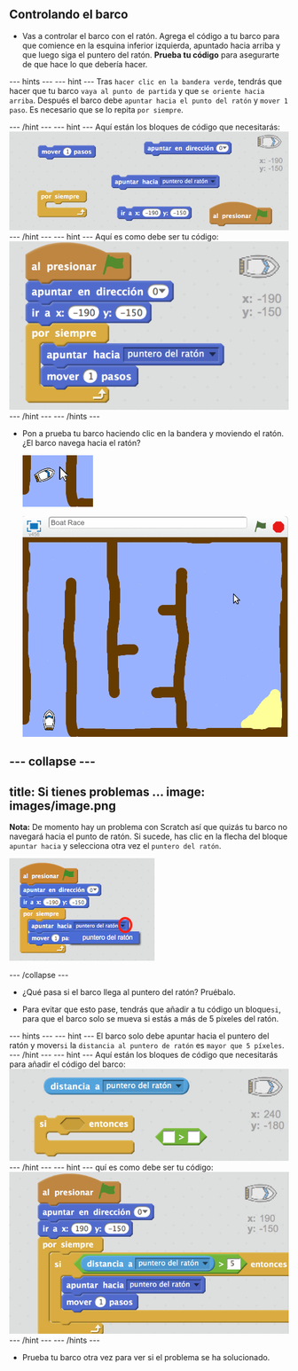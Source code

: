 ## Controlando el barco

+ Vas a controlar el barco con el ratón. Agrega el código a tu barco para que comience en la esquina inferior izquierda, apuntado hacia arriba y que luego siga el puntero del ratón. **Prueba tu código** para asegurarte de que hace lo que debería hacer.

--- hints --- 
--- hint --- 
Tras `hacer clic en la bandera verde`, tendrás que hacer que tu barco `vaya al punto de partida` y que `se oriente hacia arriba`. Después el barco debe `apuntar hacia el punto del ratón` y `mover 1 paso`. Es necesario que se lo repita `por siempre`.

--- /hint --- 
--- hint --- 
Aquí están los bloques de código que necesitarás: ![screenshot](images/boat-move-blocks.png) 
--- /hint --- 
--- hint --- 
Aquí es como debe ser tu código: ![screenshot](images/boat-move-code.png) 
--- /hint --- 
--- /hints ---

+ Pon a prueba tu barco haciendo clic en la bandera y moviendo el ratón. ¿El barco navega hacia el ratón?
    
    ![captura de pantalla](images/boat-mouse.png)
    
    ![captura de pantalla](images/boat-pointer-test-anim.gif)

--- collapse ---
---
title: Si tienes problemas ...
image: images/image.png
---
**Nota:** De momento hay un problema con Scratch así que quizás tu barco no navegará hacia el punto de ratón. Si sucede, has clic en la flecha del bloque `apuntar hacia` y selecciona otra vez el `puntero del ratón`.

![captura de pantalla](images/boat-bug.png) 

--- /collapse ---

+ ¿Qué pasa si el barco llega al puntero del ratón? Pruébalo.

+ Para evitar que esto pase, tendrás que añadir a tu código un bloque`si`, para que el barco solo se mueva si estás a más de 5 píxeles del ratón.

--- hints --- 
--- hint --- 
El barco solo debe apuntar hacia el puntero del ratón y mover`si` la `distancia al puntero de ratón` es `mayor que 5 píxeles`. 
--- /hint --- 
--- hint --- 
Aquí están los bloques de código que necesitarás para añadir el código del barco: 
![screenshot](images/boat-pointer-blocks.png) 
--- /hint --- 
--- hint --- 
quí es como debe ser tu código: 
![screenshot](images/boat-pointer-code.png) 
--- /hint --- 
--- /hints ---

+ Prueba tu barco otra vez para ver si el problema se ha solucionado.
